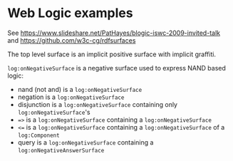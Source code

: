 # Web Logic examples

See https://www.slideshare.net/PatHayes/blogic-iswc-2009-invited-talk
and https://github.com/w3c-cg/rdfsurfaces

The top level surface is an implicit positive surface with implicit graffiti.

`log:onNegativeSurface` is a negative surface used to express NAND based logic:
- nand (not and) is a `log:onNegativeSurface`
- negation is a `log:onNegativeSurface`
- disjunction is a `log:onNegativeSurface` containing only `log:onNegativeSurface`'s
- `=>` is a `log:onNegativeSurface` containing a `log:onNegativeSurface`
- `<=` is a `log:onNegativeSurface` containing a `log:onNegativeSurface` of a `log:Component`
- query is a `log:onNegativeSurface` containing a `log:onNegativeAnswerSurface`
